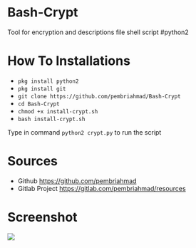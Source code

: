# Bash-Crypt

Tool for encryption and descriptions file shell script
#python2

# How To Installations

* ```pkg install python2```
* ```pkg install git```
* ```git clone https://github.com/pembriahmad/Bash-Crypt```
* ```cd Bash-Crypt```
* ```chmod +x install-crypt.sh```
* ```bash install-crypt.sh```

Type in command  ```python2 crypt.py``` to run the script

# Sources 
 * Github https://github.com/pembriahmad
 * Gitlab Project https://gitlab.com/pembriahmad/resources

# Screenshot
![](https://gitlab.com/pembriahmad/resources/-/raw/master/Bash-Crypt/Screenshot_20201005-132759.jpg)
